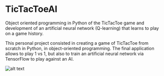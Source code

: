 # TicTacToeAI
Object oriented programming in Python of the TicTacToe game and development of an artificial neural network (Q-learning) that learns to play on a game history.

This personal project consisted in creating a game of TicTacToe from scratch in Python, in object-oriented programming. The final application allows to play 1 vs 1, but also to train an artificial neural network via TensorFlow to play against an AI. 

![alt text](https://github.com/vkhamesi/TicTacToeAI/cat.jpg?raw=true)
